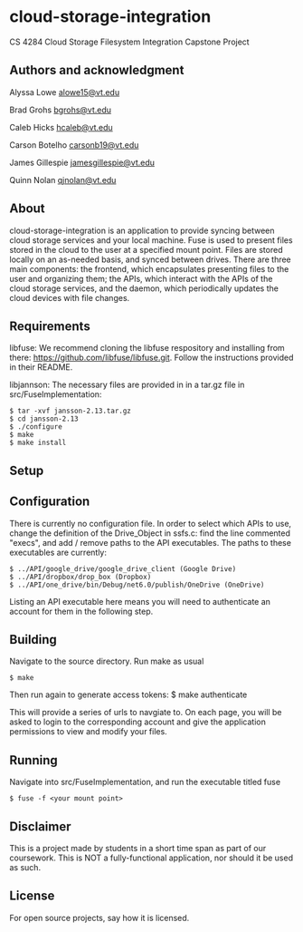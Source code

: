 # cloud-storage-integration
CS 4284 Cloud Storage Filesystem Integration Capstone Project

## Authors and acknowledgment
Alyssa Lowe <alowe15@vt.edu>

Brad Grohs <bgrohs@vt.edu>

Caleb Hicks <hcaleb@vt.edu>

Carson Botelho <carsonb19@vt.edu>

James Gillespie <jamesgillespie@vt.edu>

Quinn Nolan <qjnolan@vt.edu>

## About
cloud-storage-integration is an application to provide syncing between cloud storage services and your local machine. Fuse is used to present files stored in the cloud to the user at a specified mount point. Files are stored locally on an as-needed basis, and synced between drives. There are three main components: the frontend, which encapsulates presenting files to the user and organizing them; the APIs, which interact with the APIs of the cloud storage services, and the daemon, which periodically updates the cloud devices with file changes. 

## Requirements
libfuse: We recommend cloning the libfuse respository and installing from there: <https://github.com/libfuse/libfuse.git>. Follow the instructions provided in their README. 

libjannson: The necessary files are provided in in a tar.gz file in src/FuseImplementation:

    $ tar -xvf jansson-2.13.tar.gz
    $ cd jansson-2.13
    $ ./configure
    $ make
    $ make install

## Setup

## Configuration

There is currently no configuration file. In order to select which APIs to use, change the definition of the Drive_Object in ssfs.c: find the line commented "execs", and add / remove paths to the API executables. The paths to these executables are currently:
    
    $ ../API/google_drive/google_drive_client (Google Drive)
    $ ../API/dropbox/drop_box (Dropbox)
    $ ../API/one_drive/bin/Debug/net6.0/publish/OneDrive (OneDrive)
    
Listing an API executable here means you will need to authenticate an account for them in the following step. 

## Building 

Navigate to the source directory. Run make as usual

    $ make

Then run again to generate access tokens:
    $ make authenticate

This will provide a series of urls to navgiate to. On each page, you will be asked to login to the corresponding account and give the application permissions to view and modify your files. 

## Running 

Navigate into src/FuseImplementation, and run the executable titled fuse

    $ fuse -f <your mount point> 

## Disclaimer

This is a project made by students in a short time span as part of our coursework. This is NOT a fully-functional application, nor should it be used as such. 

## License
For open source projects, say how it is licensed.
